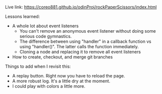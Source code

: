 Live link:
https://coreo881.github.io/odinProj/rockPaperScissors/index.html

Lessons learned:

- A whole lot about event listeners
  - You can't remove an anonymous event listener without doing some serious code gymnastics.
  - The difference between using "handler" in a callback function vs using "handler()". The latter calls the function immediately.
  - Cloning a node and replacing it to remove all event listeners
- How to create, checkout, and merge git branches

Things to add when I revisit this:

- A replay button. Right now you have to reload the page.
- A more robust log. It's a little dry at the moment.
- I could play with colors a little more.
